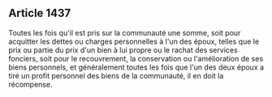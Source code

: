 Article 1437
----
Toutes les fois qu'il est pris sur la communauté une somme, soit pour acquitter
les dettes ou charges personnelles à l'un des époux, telles que le prix ou
partie du prix d'un bien à lui propre ou le rachat des services fonciers, soit
pour le recouvrement, la conservation ou l'amélioration de ses biens personnels,
et généralement toutes les fois que l'un des deux époux a tiré un profit
personnel des biens de la communauté, il en doit la récompense.
